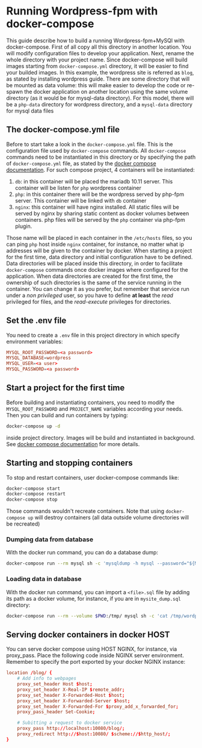 
# Running Wordpress-fpm with docker-compose

This guide describe how to build a running Wordpress-fpm+MySQl with docker-compose. First of all copy all this directory in another location. You will modify configuration files  to develop your application. Next, rename the whole directory with your project name. Since docker-compose will build images starting from `docker-compose.yml` directory, it will be easier to find your builded images. In this example, the
wordpress site is referred as `blog`, as stated by installing wordpress guide. There are some directory that will be mounted as data volume: this will make easier to develop the code or re-spawn the docker application on another location using the same volume directory (as it would be for mysql-data directory). For this model, there will be a `php-data` directory for wordpress directory, and a `mysql-data` directory for mysql
data files

## The docker-compose.yml file

Before to start take a look in the `docker-compose.yml` file. This is the configuration file used by `docker-compose` commands. All `docker-compose` commands need to be instantiated in this directory or by specifying the path of `docker-compose.yml` file, as stated by the [docker compose documentation](https://docs.docker.com/compose/). For such compose project, 4 containers will be instantiated:

1. `db`: in this container will be placed the mariadb 10.11 server. This container will be listen for `php` wordpress container
2. `php`: in this container there will be the wordpress served by php-fpm server. This container will be linked with `db` container
3. `nginx`: this container will have nginx installed. All static files will be served by nginx by sharing static content as docker volumes between containers. php files will be served by the `php` container via php-fpm plugin.

Those name will be placed in each container in the `/etc/hosts` files, so you can ping `php` host inside `nginx` container, for instance, no matter what ip addresses will be given to the container by docker. When starting a project for the first time, data directory and initial configuration have to be defined. Data directories will be placed inside this directory, in order to facilitate `docker-compose` commands once docker images where configured for the application. When data directories are created for the first time, the ownership of such directories is the same of the service running in the container. You can change it as you prefer, but remember that service run under a *non privileged* user, so you have to define **at least** the *read* privileged for files, and the *read-execute* privileges for directories.

## Set the .env file

You need to create a `.env` file in this project directory in which specify
environment variables:

```conf
MYSQL_ROOT_PASSWORD=<a password>
MYSQL_DATABASE=wordpress
MYSQL_USER=<a user>
MYSQL_PASSWORD=<a password>
```

## Start a project for the first time

Before building and instantiating containers, you need to modify the `MYSQL_ROOT_PASSWORD` and `PROJECT_NAME` variables according your needs. Then you can build and run containers by typing:

```bash
docker-compose up -d
```

inside project directory. Images will be build and instantiated in background. See [docker compose documentation](https://docs.docker.com/compose/) for more details.

## Starting and stopping containers

To stop and restart containers, user docker-compose commands like:

```bash
docker-compose start
docker-compose restart
docker-compose stop
```

Those commands wouldn't recreate containers. Note that using `docker-compose up` will destroy containers (all data outside volume directories will be recreated)

### Dumping data from database

With the docker run command, you can do a database dump:

```bash
docker-compose run --rm mysql sh -c 'mysqldump -h mysql --password="${MYSQL_ROOT_PASSWORD}" wordpress' > wordpress_dump.sql'
```

### Loading data in database

With the docker run command, you can import a `<file>.sql` file by adding its path as a docker volume, for instance, if you are in `mysite_dump.sql` directory:

```bash
docker-compose run --rm --volume $PWD:/tmp/ mysql sh -c 'cat /tmp/wordpress_dump.sql | mysql -h mysql --password="${MYSQL_ROOT_PASSWORD}" wordpress'
```

## Serving docker containers in docker HOST

You can serve docker compose using HOST NGINX, for instance, via proxy_pass. Place the following code inside NGINX server environment. Remember to specify the port exported by your docker NGINX instance:

```conf
location /blog/ {
    # Add info to webpages
    proxy_set_header Host $host;
    proxy_set_header X-Real-IP $remote_addr;
    proxy_set_header X-Forwarded-Host $host;
    proxy_set_header X-Forwarded-Server $host;
    proxy_set_header X-Forwarded-For $proxy_add_x_forwarded_for;
    proxy_pass_header Set-Cookie;

    # Subitting a request to docker service
    proxy_pass http://localhost:10080/blog/;
    proxy_redirect http://$host:10080/ $scheme://$http_host/;
}
```
